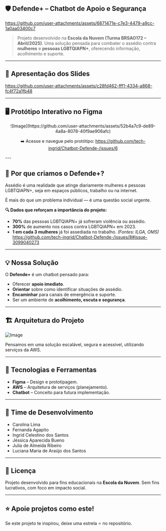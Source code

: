 

## 🛡️ **Defende+ – Chatbot de Apoio e Segurança**
https://github.com/user-attachments/assets/6871471e-c7e3-4479-a9cc-1a0aa03400c7

> Projeto desenvolvido na **Escola da Nuvem (Turma BRSAO172 – Abril/2025)**.
> Uma solução pensada para combater o assédio contra **mulheres** e **pessoas LGBTQIAPN+**, oferecendo informação, acolhimento e suporte.

---
## 📑 **Apresentação dos Slides**
https://github.com/user-attachments/assets/c28fd462-fff1-4334-a868-fc4f72a1fb48

---
## 🖥️ **Protótipo Interativo no Figma**
<div align="center">
![Image](https://github.com/user-attachments/assets/52b4a7c9-de89-4a8a-8078-40f9ae906afc)

➡️ Acesse e navegue pelo protótipo: https://github.com/tech-ingrid/Chatbot-Defende-/issues/6

</div>
---

## 🚨 **Por que criamos o Defende+?**

Assédio é uma realidade que atinge diariamente mulheres e pessoas LGBTQIAPN+, seja em espaços públicos, trabalho ou na internet.

É mais do que um problema individual — é uma questão social urgente.

**🔍 Dados que reforçam a importância do projeto:**

* **70%** das pessoas LGBTQIAPN+ já sofreram violência ou assédio.
* **300%** de aumento nos casos contra LGBTQIAPN+ em 2023.
* **1 em cada 3 mulheres** já foi assediada no trabalho.
  *(Fontes: ILGA, OMS)*
https://github.com/tech-ingrid/Chatbot-Defende-/issues/8#issue-3099040273
---

## 💡 **Nossa Solução**

O **Defende+** é um chatbot pensado para:

* Oferecer **apoio imediato**.
* **Orientar** sobre como identificar situações de assédio.
* **Encaminhar** para canais de emergência e suporte.
* Ser um ambiente de **acolhimento, escuta e segurança**.

---

## 🏗️ **Arquitetura do Projeto**

![Image](https://github.com/user-attachments/assets/5431bfa7-bcce-423e-b3de-ff2815ed076d)


Pensamos em uma solução escalável, segura e acessível, utilizando serviços da AWS.

---

## 🧠 **Tecnologias e Ferramentas**

* **Figma** – Design e prototipagem.
* **AWS** – Arquitetura de serviços (planejamento).
* **Chatbot** – Conceito para futura implementação.

---

## 👥 **Time de Desenvolvimento**

* Carolina Lima
* Fernanda Agapito
* Ingrid Celestino dos Santos
* Jéssica Aparecida Bueno
* Julia de Almeida Ribeiro
* Luciana Maria de Araújo dos Santos

---

## 📜 **Licença**

Projeto desenvolvido para fins educacionais na **Escola da Nuvem**.
Sem fins lucrativos, com foco em impacto social.

---

## ⭐ **Apoie projetos como este!**

Se este projeto te inspirou, deixe uma estrela ⭐ no repositório.








